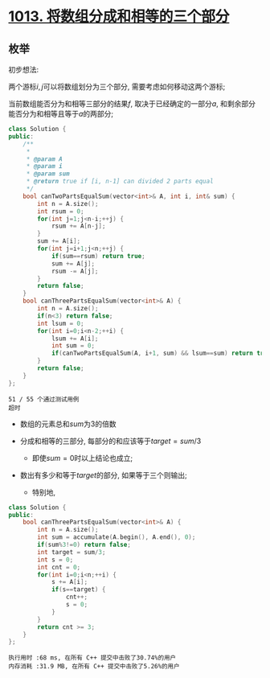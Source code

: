 # [1013. 将数组分成和相等的三个部分](https://leetcode-cn.com/problems/partition-array-into-three-parts-with-equal-sum/)

## 枚举

初步想法:

两个游标$i,j$可以将数组划分为三个部分, 需要考虑如何移动这两个游标;

当前数组能否分为和相等三部分的结果$f$, 取决于已经确定的一部分$a$, 和剩余部分能否分为和相等且等于$a$的两部分;

```C++
class Solution {
public:
    /**
     *
     * @param A
     * @param i
     * @param sum
     * @return true if [i, n-1] can divided 2 parts equal
     */
    bool canTwoPartsEqualSum(vector<int>& A, int i, int& sum) {
        int n = A.size();
        int rsum = 0;
        for(int j=1;j<n-i;++j) {
            rsum += A[n-j];
        }
        sum += A[i];
        for(int j=i+1;j<n;++j) {
            if(sum==rsum) return true;
            sum += A[j];
            rsum -= A[j];
        }
        return false;
    }
    bool canThreePartsEqualSum(vector<int>& A) {
        int n = A.size();
        if(n<3) return false;
        int lsum = 0;
        for(int i=0;i<n-2;++i) {
            lsum += A[i];
            int sum = 0;
            if(canTwoPartsEqualSum(A, i+1, sum) && lsum==sum) return true;
        }
        return false;
    }
};
```

```
51 / 55 个通过测试用例
超时
```



- 数组的元素总和$sum$为3的倍数
- 分成和相等的三部分, 每部分的和应该等于$target = sum/3$
  - 即使$sum = 0$时以上结论也成立;

- 数出有多少和等于$target$的部分, 如果等于三个则输出;
  - 特别地, 

```C++
class Solution {
public:
    bool canThreePartsEqualSum(vector<int>& A) {
        int n = A.size();
        int sum = accumulate(A.begin(), A.end(), 0);
        if(sum%3!=0) return false;
        int target = sum/3;
        int s = 0;
        int cnt = 0;
        for(int i=0;i<n;++i) {
            s += A[i];
            if(s==target) {
                cnt++;
                s = 0;
            }
        }
        return cnt >= 3;
    }
};
```

```
执行用时 :68 ms, 在所有 C++ 提交中击败了30.74%的用户
内存消耗 :31.9 MB, 在所有 C++ 提交中击败了5.26%的用户
```


